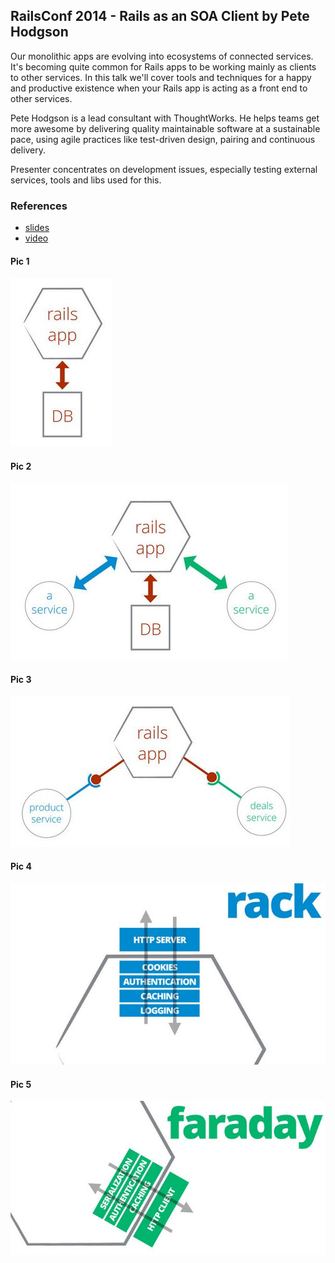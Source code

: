 ## RailsConf 2014 - Rails as an SOA Client by Pete Hodgson

Our monolithic apps are evolving into ecosystems of connected services. It's becoming quite common for Rails apps to be working mainly as clients to other services. In this talk we'll cover tools and techniques for a happy and productive existence when your Rails app is acting as a front end to other services.

Pete Hodgson is a lead consultant with ThoughtWorks. He helps teams get more awesome by delivering quality maintainable software at a sustainable pace, using agile practices like test-driven design, pairing and continuous delivery.


Presenter concentrates on development issues, especially testing external services, tools and libs used for this.

### References

- [slides](https://speakerdeck.com/phodgson/railsconf2014)
- [video](https://www.youtube.com/watch?v=CzF3g_JM1YQ)

#### Pic 1
![pic1.jpg](images/rails-as-an-soa-client-by-pete-hodgson/pic1.jpg)


#### Pic 2
![pic2.jpg](images/rails-as-an-soa-client-by-pete-hodgson/pic2.jpg)

#### Pic 3
![pic3.jpg](images/rails-as-an-soa-client-by-pete-hodgson/pic3.jpg)

#### Pic 4
![pic4.jpg](images/rails-as-an-soa-client-by-pete-hodgson/pic4.jpg)

#### Pic 5
![pic5.jpg](images/rails-as-an-soa-client-by-pete-hodgson/pic5.jpg)
